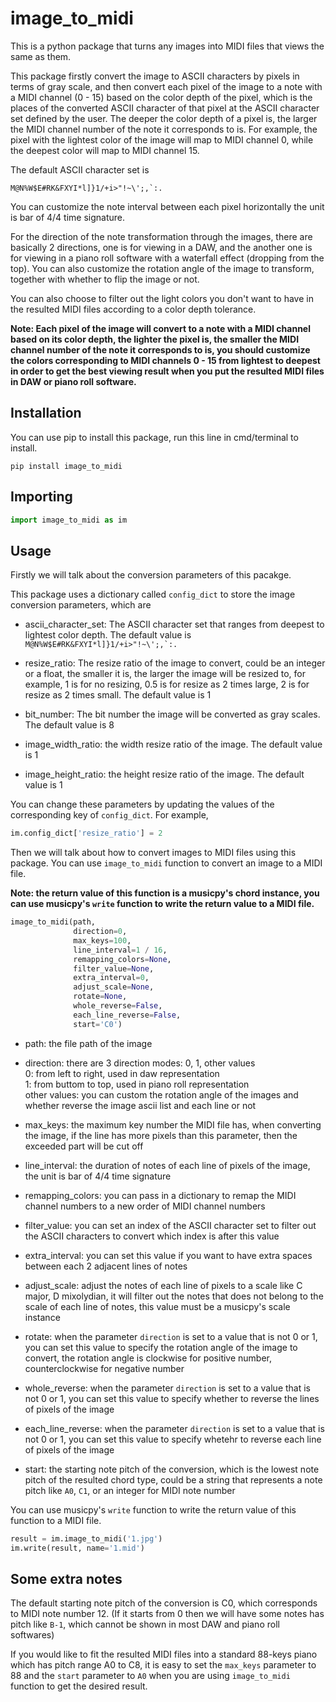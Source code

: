 # image_to_midi
 This is a python package that turns any images into MIDI files that views the same as them.
 
 This package firstly convert the image to ASCII characters by pixels in terms of gray scale, and then convert each pixel of the image to a note with a MIDI channel (0 - 15) based on the color depth of the pixel, which is the places of the converted ASCII character of that pixel at the ASCII character set defined by the user. The deeper the color depth of a pixel is, the larger the MIDI channel number of the note it corresponds to is. For example, the pixel with the lightest color of the image will map to MIDI channel 0, while the deepest color will map to MIDI channel 15.
 
 The default ASCII character set is
 ```
 M@N%W$E#RK&FXYI*l]}1/+i>"!~\';,`:.
 ```
 
 You can customize the note interval between each pixel horizontally the unit is bar of 4/4 time signature.
 
 For the direction of the note transformation through the images, there are basically 2 directions, one is for viewing in a DAW, and the another one is for viewing in a piano roll software with a waterfall effect (dropping from the top). You can also customize the rotation angle of the image to transform, together with whether to flip the image or not.
 
 You can also choose to filter out the light colors you don't want to have in the resulted MIDI files according to a color depth tolerance.
 
 **Note: Each pixel of the image will convert to a note with a MIDI channel based on its color depth, the lighter the pixel is, the smaller the MIDI channel number of the note it corresponds to is, you should customize the colors corresponding to MIDI channels 0 - 15 from lightest to deepest in order to get the best viewing result when you put the resulted MIDI files in DAW or piano roll software.**
 
 ## Installation
 You can use pip to install this package, run this line in cmd/terminal to install.
 ```
 pip install image_to_midi
 ```
 
 ## Importing
 ```python
 import image_to_midi as im
 ```
 
 ## Usage
 Firstly we will talk about the conversion parameters of this pacakge.
 
 This package uses a dictionary called `config_dict` to store the image conversion parameters, which are
 
 * ascii_character_set: The ASCII character set that ranges from deepest to lightest color depth. The default value is ``M@N%W$E#RK&FXYI*l]}1/+i>"!~\';,`:.``
 
 * resize_ratio: The resize ratio of the image to convert, could be an integer or a float, the smaller it is, the larger the image will be resized to, for example, 1 is for no resizing, 0.5 is for resize as 2 times large, 2 is for resize as 2 times small. The default value is 1
 
 * bit_number: The bit number the image will be converted as gray scales. The default value is 8
 
 * image_width_ratio: the width resize ratio of the image. The default value is 1
 
 * image_height_ratio: the height resize ratio of the image. The default value is 1
 
 You can change these parameters by updating the values of the corresponding key of `config_dict`. For example,
 ```python
 im.config_dict['resize_ratio'] = 2
 ```
 
 Then we will talk about how to convert images to MIDI files using this package. You can use `image_to_midi` function to convert an image to a MIDI file.
 
 **Note: the return value of this function is a musicpy's chord instance, you can use musicpy's `write` function to write the return value to a MIDI file.**
 
 ```python
 image_to_midi(path,
               direction=0,
               max_keys=100,
               line_interval=1 / 16,
               remapping_colors=None,
               filter_value=None,
               extra_interval=0,
               adjust_scale=None,
               rotate=None,
               whole_reverse=False,
               each_line_reverse=False,
               start='C0')
```

* path: the file path of the image

* direction: there are 3 direction modes: 0, 1, other values  
0: from left to right, used in daw representation  
1: from buttom to top, used in piano roll representation  
other values: you can custom the rotation angle of the images and whether reverse the image ascii list and each line or not

* max_keys: the maximum key number the MIDI file has, when converting the image, if the line has more pixels than this parameter, then the exceeded part will be cut off

* line_interval: the duration of notes of each line of pixels of the image, the unit is bar of 4/4 time signature

* remapping_colors: you can pass in a dictionary to remap the MIDI channel numbers to a new order of MIDI channel numbers

* filter_value: you can set an index of the ASCII character set to filter out the ASCII characters to convert which index is after this value

* extra_interval: you can set this value if you want to have extra spaces between each 2 adjacent lines of notes

* adjust_scale: adjust the notes of each line of pixels to a scale like C major, D mixolydian, it will filter out the notes that does not belong to the scale of each line of notes, this value must be a musicpy's scale instance

* rotate: when the parameter `direction` is set to a value that is not 0 or 1, you can set this value to specify the rotation angle of the image to convert, the rotation angle is clockwise for positive number, counterclockwise for negative number

* whole_reverse: when the parameter `direction` is set to a value that is not 0 or 1, you can set this value to specify whether to reverse the lines of pixels of the image

* each_line_reverse: when the parameter `direction` is set to a value that is not 0 or 1, you can set this value to specify whetehr to reverse each line of pixels of the image

* start: the starting note pitch of the conversion, which is the lowest note pitch of the resulted chord type, could be a string that represents a note pitch like `A0`, `C1`, or an integer for MIDI note number

You can use musicpy's `write` function to write the return value of this function to a MIDI file.
```python
result = im.image_to_midi('1.jpg')
im.write(result, name='1.mid')
```

## Some extra notes
The default starting note pitch of the conversion is C0, which corresponds to MIDI note number 12. (If it starts from 0 then we will have some notes has pitch like `B-1`, which cannot be shown in most DAW and piano roll softwares)

If you would like to fit the resulted MIDI files into a standard 88-keys piano which has pitch range A0 to C8, it is easy to set the `max_keys` parameter to 88 and the `start` parameter to `A0` when you are using `image_to_midi` function to get the desired result.
